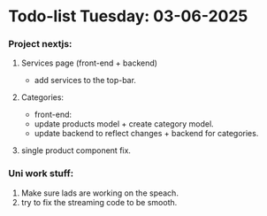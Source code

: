 # Todo-list Tuesday: 03-06-2025

### Project nextjs:
1. Services page (front-end + backend)
    * add services to the top-bar.
2. Categories:
    * front-end:
    * update products model + create category model.
    * update backend to reflect changes + backend for categories.

3. single product component fix.

### Uni work stuff:
1. Make sure lads are working on the speach.
2. try to fix the streaming code to be smooth.
